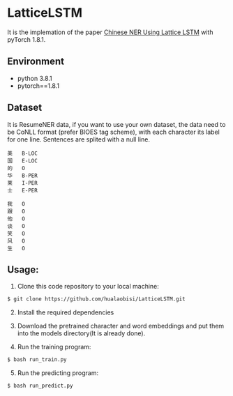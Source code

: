 # LatticeLSTM
It is the implemation of the paper [Chinese NER Using Lattice LSTM](https://arxiv.org/pdf/1805.02023.pdf) with pyTorch 1.8.1.

## Environment
+ python 3.8.1
+ pytorch==1.8.1

## Dataset
It is ResumeNER data, if you want to use your own dataset, the data need to be CoNLL format (prefer BIOES tag scheme), with each character its label for one line. Sentences are splited with a null line.

	美	B-LOC
	国	E-LOC
	的	O
	华	B-PER
	莱	I-PER
	士	E-PER

	我	O
	跟	O
	他	O
	谈	O
	笑	O
	风	O
	生	O 
  
  ## Usage:
1. Clone this code repository to your local machine:
```sh
$ git clone https://github.com/hualaobisi/LatticeLSTM.git
```
2. Install the required dependencies

3. Download the pretrained character and word embeddings and put them into the models directory(It is already done).

4. Run the training program:
```sh
$ bash run_train.py
```
5. Run the predicting program:
```sh
$ bash run_predict.py
```

